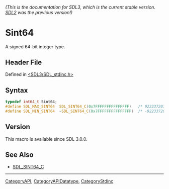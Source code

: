 ###### (This is the documentation for SDL3, which is the current stable version. [SDL2](https://wiki.libsdl.org/SDL2/) was the previous version!)
# Sint64

A signed 64-bit integer type.

## Header File

Defined in [<SDL3/SDL_stdinc.h>](https://github.com/libsdl-org/SDL/blob/main/include/SDL3/SDL_stdinc.h)

## Syntax

```c
typedef int64_t Sint64;
#define SDL_MAX_SINT64  SDL_SINT64_C(0x7FFFFFFFFFFFFFFF)   /* 9223372036854775807 */
#define SDL_MIN_SINT64  ~SDL_SINT64_C(0x7FFFFFFFFFFFFFFF)  /* -9223372036854775808 */
```

## Version

This macro is available since SDL 3.0.0.

## See Also

- [SDL_SINT64_C](SDL_SINT64_C)

----
[CategoryAPI](CategoryAPI), [CategoryAPIDatatype](CategoryAPIDatatype), [CategoryStdinc](CategoryStdinc)


